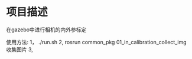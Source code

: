 # 项目描述

在gazebo中进行相机的内外参标定

使用方法:
    1， ./run.sh
    2, rosrun common_pkg 01_in_calibration_collect_img 收集图片
    3, 



